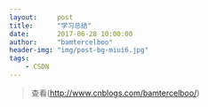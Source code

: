 ```yaml
---
layout:     post
title:      "学习总结"
date:       2017-06-28 10:00:00
author:     "bamtercelboo"
header-img: "img/post-bg-miui6.jpg"
tags:
    - CSDN
---
```


> 查看(http://www.cnblogs.com/bamtercelboo/)


<div>
</div>
